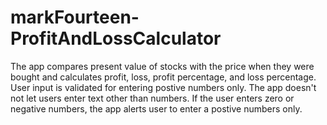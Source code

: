 # markFourteen-ProfitAndLossCalculator
The app compares present value of stocks with the price when they were bought and calculates profit, loss, profit percentage, and loss percentage.
User input is validated for entering postive numbers only. The app doesn't not let users enter text other than numbers. If the user enters zero or negative numbers, the app alerts user to enter a postive numbers only.
